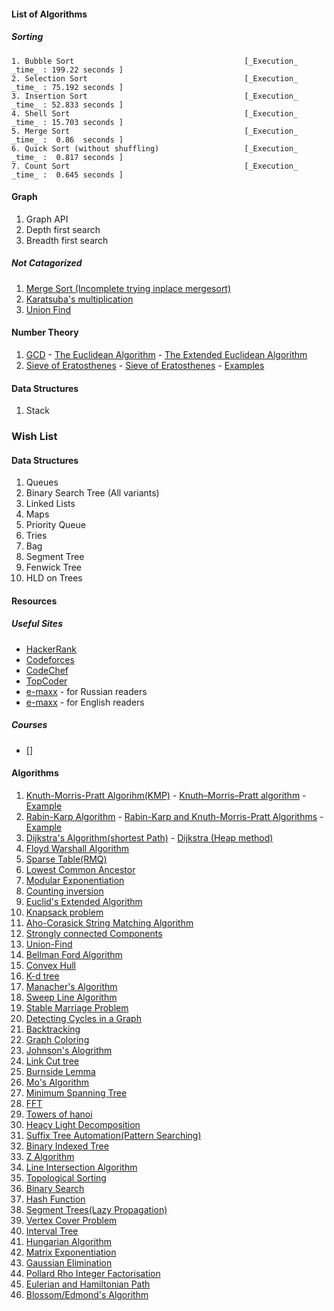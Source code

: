 #### List of Algorithms
##### Sorting
    1. Bubble Sort 										[_Execution_ _time_ : 199.22 seconds ]  
    2. Selection Sort									[_Execution_ _time_ : 75.192 seconds ]  
    3. Insertion Sort									[_Execution_ _time_ : 52.833 seconds ]  
    4. Shell Sort										[_Execution_ _time_ : 15.703 seconds ]  
    5. Merge Sort										[_Execution_ _time_ :  0.86  seconds ]  
    6. Quick Sort (without shuffling)					[_Execution_ _time_ :  0.817 seconds ]  
    7. Count Sort										[_Execution_ _time_ :  0.645 seconds ]  

#### Graph
1. Graph API  
2. Depth first search  
3. Breadth first search  

##### Not Catagorized
1. [Merge Sort  (Incomplete trying inplace mergesort)](http://citeseerx.ist.psu.edu/viewdoc/download?doi=10.1.1.22.8523&rep=rep1&type=pdf)
2. [Karatsuba's multiplication]()
3. [Union Find](https://www.hackerearth.com/practice/notes/disjoint-set-union-union-find/)

#### Number Theory
1. [GCD](https://en.wikipedia.org/wiki/Greatest_common_divisor) - [The Euclidean Algorithm](https://www.khanacademy.org/computing/computer-science/cryptography/modarithmetic/a/the-euclidean-algorithm) - [The Extended Euclidean Algorithm](http://www-math.ucdenver.edu/~wcherowi/courses/m5410/exeucalg.html)
2. [Sieve of Eratosthenes](https://en.wikipedia.org/wiki/Sieve_of_Eratosthenes) - [Sieve of Eratosthenes](http://primes.utm.edu/glossary/xpage/sieveoferatosthenes.html) - [Examples](http://www.geeksforgeeks.org/sieve-of-eratosthenes/)

#### Data Structures
1. Stack



### Wish List

#### Data Structures
1. Queues
2. Binary Search Tree (All variants)
3. Linked Lists
4. Maps
5. Priority Queue
6. Tries
7. Bag
8. Segment Tree
9. Fenwick Tree
10. HLD on Trees

#### Resources
##### Useful Sites
* [HackerRank](http://hackerrank.com/) 
* [Codeforces](http://codeforces.com/) 
* [CodeChef](https://www.codechef.com/) 
* [TopCoder](https://www.topcoder.com/)
* [e-maxx](http://e-maxx.ru/) - for Russian readers
* [e-maxx](https://e-maxx-eng.appspot.com/) - for English readers

##### Courses
* []

#### Algorithms

1. [Knuth-Morris-Pratt Algorihm(KMP)](https://en.wikipedia.org/wiki/Knuth%E2%80%93Morris%E2%80%93Pratt_algorithm) - [Knuth–Morris–Pratt algorithm](http://www.ics.uci.edu/~eppstein/161/960227.html) - [Example](http://www.geeksforgeeks.org/searching-for-patterns-set-2-kmp-algorithm/)
2. [Rabin-Karp Algorithm](https://en.wikipedia.org/wiki/Rabin%E2%80%93Karp_algorithm) - [Rabin-Karp and Knuth-Morris-Pratt Algorithms](https://www.topcoder.com/community/data-science/data-science-tutorials/introduction-to-string-searching-algorithms/) - [Example](http://www.geeksforgeeks.org/searching-for-patterns-set-3-rabin-karp-algorithm/)
3. [Dijkstra's Algorithm(shortest Path)](https://en.wikipedia.org/wiki/Dijkstra%27s_algorithm) - [Dijkstra (Heap method)](https://www.topcoder.com/community/data-science/data-science-tutorials/introduction-to-graphs-and-their-data-structures-section-3/#dijkstra)
4. [Floyd Warshall Algorithm]()
5. [Sparse Table(RMQ)]()
6. [Lowest Common Ancestor]()
7. [Modular Exponentiation]()
8. [Counting inversion]()
9. [Euclid's Extended Algorithm]()
10. [Knapsack problem]()
11. [Aho-Corasick String Matching Algorithm]()
12. [Strongly connected Components]()
13. [Union-Find]()
14. [Bellman Ford Algorithm]()
15. [Convex Hull]()
16. [K-d tree]()
17. [Manacher's Algorithm]()
18. [Sweep Line Algorithm]()
19. [Stable Marriage Problem]()
20. [Detecting Cycles in a Graph]()
21. [Backtracking]()
22. [Graph Coloring]()
23. [Johnson's Alogrithm]()
24. [Link Cut tree]()
25. [Burnside Lemma]()
26. [Mo's Algorithm]()
27. [Minimum Spanning Tree]()
28. [FFT]()
29. [Towers of hanoi]()
30. [Heacy Light Decomposition]()
31. [Suffix Tree Automation(Pattern Searching)]()
32. [Binary Indexed Tree]()
33. [Z Algorithm]()
34. [Line Intersection Algorithm]()
35. [Topological Sorting]()
36. [Binary Search]()
37. [Hash Function]()
38. [Segment Trees(Lazy Propagation)]()
39. [Vertex Cover Problem]()
40. [Interval Tree]()
41. [Hungarian Algorithm]()
42. [Matrix Exponentiation]()
43. [Gaussian Elimination]()
44. [Pollard Rho Integer Factorisation]()
45. [Eulerian and Hamiltonian Path]()
46. [Blossom/Edmond's Algorithm]()
